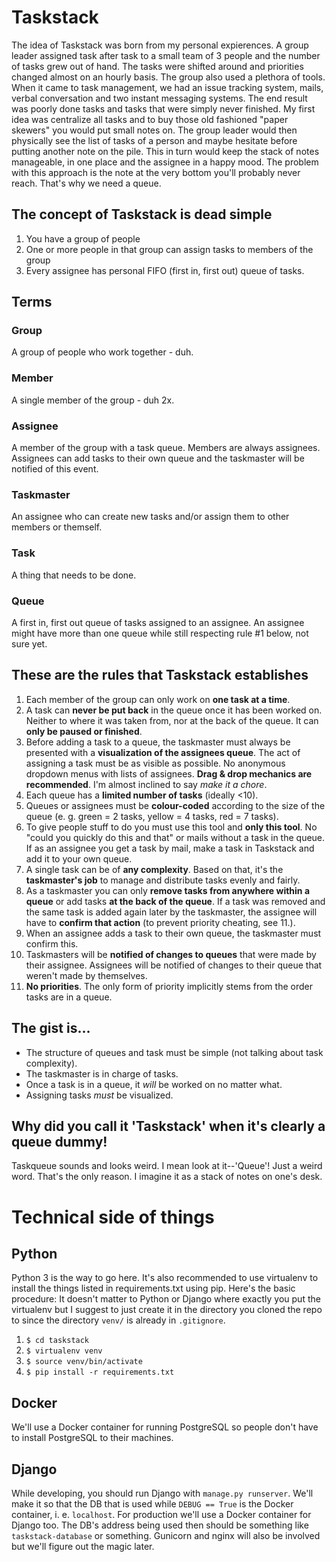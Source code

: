 Taskstack
=========
The idea of Taskstack was born from my personal expierences. A group leader assigned task after task to a small team of 3 people and the number of tasks grew out of hand. The tasks were shifted around and priorities changed almost on an hourly basis. The group also used a plethora of tools. When it came to task management, we had an issue tracking system, mails, verbal conversation and two instant messaging systems. The end result was poorly done tasks and tasks that were simply never finished. My first idea was centralize all tasks and to buy those old fashioned "paper skewers" you would put small notes on. The group leader would then physically see the list of tasks of a person and maybe hesitate before putting another note on the pile. This in turn would keep the stack of notes manageable, in one place and the assignee in a happy mood. The problem with this approach is the note at the very bottom you'll probably never reach. That's why we need a queue. 

The concept of Taskstack is dead simple
----------------------------------------
1. You have a group of people
2. One or more people in that group can assign tasks to members of the group
3. Every assignee has personal FIFO (first in, first out) queue of tasks.

Terms
-----
### Group
A group of people who work together - duh.
### Member
A single member of the group - duh 2x.
### Assignee
A member of the group with a task queue. Members are always assignees. Assignees can add tasks to their own queue and the taskmaster will be notified of this event.
### Taskmaster
An assignee who can create new tasks and/or assign them to other members or themself.
### Task
A thing that needs to be done.
### Queue
A first in, first out queue of tasks assigned to an assignee. An assignee might have more than one queue while still respecting rule #1 below, not sure yet.

These are the rules that Taskstack establishes
----------------------------------------------
1. Each member of the group can only work on **one task at a time**. 
2. A task can **never be put back** in the queue once it has been worked on. Neither to where it was taken from, nor at the back of the queue. It can **only be paused or finished**.
3. Before adding a task to a queue, the taskmaster must always be presented with a **visualization of the assignees queue**. The act of assigning a task must be as visible as possible. No anonymous dropdown menus with lists of assignees. **Drag & drop mechanics are recommended**. I'm almost inclined to say *make it a chore*.
4. Each queue has a **limited number of tasks** (ideally <10).
5. Queues or assignees must be **colour-coded** according to the size of the queue (e. g. green = 2 tasks, yellow = 4 tasks, red = 7 tasks).
6. To give people stuff to do you must use this tool and **only this tool**. No "could you quickly do this and that" or mails without a task in the queue. If as an assignee you get a task by mail, make a task in Taskstack and add it to your own queue.
7. A single task can be of **any complexity**. Based on that, it's the **taskmaster's job** to manage and distribute tasks evenly and fairly.
8. As a taskmaster you can only **remove tasks from anywhere within a queue** or add tasks **at the back of the queue**. If a task was removed and the same task is added again later by the taskmaster, the assignee will have to **confirm that action** (to prevent priority cheating, see 11.). 
9. When an assignee adds a task to their own queue, the taskmaster must confirm this.
10. Taskmasters will be **notified of changes to queues** that were made by their assignee. Assignees will be notified of changes to their queue that weren't made by themselves.
11. **No priorities**. The only form of priority implicitly stems from the order tasks are in a queue.

The gist is...
--------------
- The structure of queues and task must be simple (not talking about task complexity).
- The taskmaster is in charge of tasks.
- Once a task is in a queue, it *will* be worked on no matter what.
- Assigning tasks *must* be visualized.

Why did you call it 'Taskstack' when it's clearly a queue dummy!
----------------------------------------------------------------
Taskqueue sounds and looks weird. I mean look at it--'Queue'! Just a weird word. That's the only reason. I imagine it as a stack of notes on one's desk.

Technical side of things
========================
Python
------
Python 3 is the way to go here. It's also recommended to use virtualenv to install the things listed in requirements.txt using pip. Here's the basic procedure:
It doesn't matter to Python or Django where exactly you put the virtualenv but I suggest to just create it in the directory you cloned the repo to since the directory `venv/` is already in `.gitignore`.

1. `$ cd taskstack`
2. `$ virtualenv venv`
3. `$ source venv/bin/activate`
4. `$ pip install -r requirements.txt`

Docker
------
We'll use a Docker container for running PostgreSQL so people don't have to install PostgreSQL to their machines.

Django
------
While developing, you should run Django with `manage.py runserver`. We'll make it so that the DB that is used while `DEBUG == True` is the Docker container, i. e. `localhost`. For production we'll use a Docker container for Django too. The DB's address being used then should be something like `taskstack-database` or something. Gunicorn and nginx will also be involved but we'll figure out the magic later.
